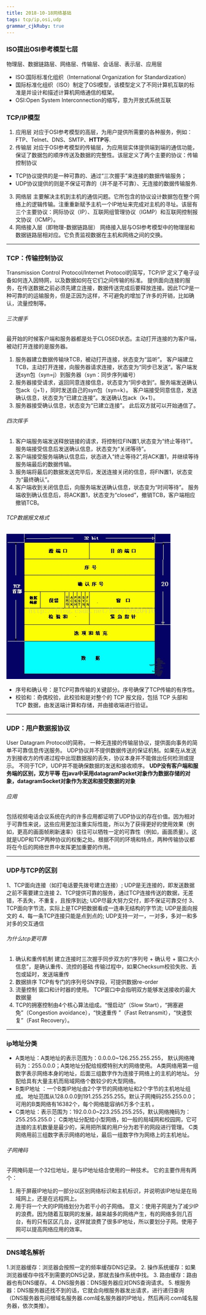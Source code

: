 ```yaml
---
title: 2018-10-18网络基础 
tags: tcp/ip,osi,udp
grammar_cjkRuby: true
---
```

### ISO提出OSI参考模型七层
物理层、数据链路层、网络层、传输层、会话层、表示层、应用层
- ISO:国际标准化组织（International Organization for Standardization）
- 国际标准化组织（ISO）制定了OSI模型，该模型定义了不同计算机互联的标准是并设计和描述计算机网络通信的框架。
- OSI:Open System Interconnection的缩写，意为开放式系统互联
### TCP/IP模型
1. 应用层
对应于OSI参考模型的高层，为用户提供所需要的各种服务，例如：FTP、Telnet、DNS、SMTP、**HTTP**等.
2. 传输层
对应于OSI参考模型的传输层，为应用层实体提供端到端的通信功能，保证了数据包的顺序传送及数据的完整性。该层定义了两个主要的协议：传输控制协议
- TCP协议提供的是一种可靠的、通过“三次握手”来连接的数据传输服务；
- UDP协议提供的则是不保证可靠的（并不是不可靠）、无连接的数据传输服务.
3. 网络层
主要解决主机到主机的通信问题。它所包含的协议设计数据包在整个网络上的逻辑传输。注重重新赋予主机一个IP地址来完成对主机的寻址。该层有三个主要协议：网际协议（IP）、互联网组管理协议（IGMP）和互联网控制报文协议（ICMP）。
4. 网络接入层（即物理-数据链路层）
网络接入层与OSI参考模型中的物理层和数据链路层相对应。它负责监视数据在主机和网络之间的交换。
**********
### TCP：传输控制协议
Transmission Control Protocol/Internet Protocol的简写，TCP/IP 定义了电子设备如何连入因特网，以及数据如何在它们之间传输的标准。
提供面向连接的服务，在传送数据之前必须先建立连接，数据传送完成后要释放连接。因此TCP是一种可靠的的运输服务，但是正因为这样，不可避免的增加了许多的开销，比如确认，流量控制等。
###### 三次握手
最开始的时候客户端和服务器都是处于CLOSED状态。主动打开连接的为客户端，被动打开连接的是服务器。
1. 服务器建立数据传输块TCB，被动打开连接，状态变为“监听”。
客户端建立TCB，主动打开连接，向服务器请求连接，状态变为“同步已发送”。客户端发送syn包（syn=j）到服务器（syn：同步序列编号）
2. 服务器接受请求，返回同意连接信息，状态变为“同步收到”。服务端发送确认包ack（j+1），同时发送自己的syn包（syn=k）。
客户端接受同意信息，发送确认信息，状态变为“已建立连接”。发送确认包ack（k+1）。
3. 服务器接受确认信息，状态变为“已建立连接”。
此后双方就可以开始通信了。 
###### 四次挥手
1. 客户端服务端发送释放链接的请求，将控制位FIN置1,状态变为“终止等待1”。
服务端接受信息后发送确认信息，状态变为“关闭等待”。
2. 客户端接受服务端确认信息后，状态进入“终止等待2”,将ACK置1，并继续等待服务端最后的数据传输。
3. 服务端将最后的数据发送完毕后，发送连接关闭的信息，将FIN置1，状态变为“最终确认”。
4. 客户端收到关闭信息后，向服务端发送确认信息，状态变为“时间等待”。
服务端收到确认信息后，将ACK置1，状态变为“closed”，撤销TCB，客户端相应撤销TCB。
###### TCP数据报文格式
![tcp报文格式.gif](./images/1539834066754.jpg)
- 序号和确认号：是TCP可靠传输的关键部分。序号确保了TCP传输的有序性。
- 校验和：奇偶校验，此校验和是对整个的 TCP 报文段，包括 TCP 头部和 TCP 数据，由发送端计算和存储，并由接收端进行验证。
************
### UDP：用户数据报协议
User Datagram Protocol的简称， 一种无连接的传输层协议，提供面向事务的简单不可靠信息传送服务。
UDP协议并不提供数据传送的保证机制。如果在从发送方到接收方的传递过程中出现数据报的丢失，协议本身并不能做出任何检测或提示。
不同于TCP，UDP并不能确保数据的发送和接收顺序。
**UDP没有客户端和服务端的区别，双方平等**
**在java中采用datagramPacket对象作为数据存储的对象，datagramSocket对象作为发送和接受数据的对象**
###### 应用
包括视频电话会议系统在内的许多应用都证明了UDP协议的存在价值。因为相对于可靠性来说，这些应用更加注重实际性能，所以为了获得更好的使用效果（例如，更高的画面帧刷新速率）往往可以牺牲一定的可靠性（例如，画面质量）。这就是UDP和TCP两种协议的权衡之处。根据不同的环境和特点，两种传输协议都将在今后的网络世界中发挥更加重要的作用。
********
### UDP与TCP的区别
1、TCP面向连接（如打电话要先拨号建立连接）; UDP是无连接的，即发送数据之前不需要建立连接
2、TCP提供可靠的服务，通过TCP连接传送的数据，无差错，不丢失，不重复，且按序到达; UDP尽最大努力交付，即不保证可靠交付
3、TCP面向字节流，实际上是TCP把数据看成一连串无结构的字节流;   UDP是面向报文的
4、每一条TCP连接只能是点到点的;   UDP支持一对一，一对多，多对一和多对多的交互通信
###### 为什么tcp更可靠
1. 确认和重传机制
 建立连接时三次握手同步双方的“序列号 + 确认号 + 窗口大小信息”，是确认重传、流控的基础
传输过程中，如果Checksum校验失败、丢包或延时，发送端重传
2. 数据排序
TCP有专门的序列号SN字段，可提供数据re-order
3. 流量控制
窗口和计时器的使用。  TCP窗口中会指明双方能够发送接收的最大数据量
4. TCP的拥塞控制由4个核心算法组成。“慢启动”（Slow Start），“拥塞避免”（Congestion avoidance），“快速重传 ”（Fast Retransmit），“快速恢复”（Fast Recovery）。
*****
### ip地址分类
- A类地址：A类地址的表示范围为：0.0.0.0~126.255.255.255，
默认网络掩码为：255.0.0.0；A类地址分配给规模特别大的网络使用。
A类网络用第一组数字表示网络本身的地址，后面三组数字作为连接于网络上的主机的地址。
分配给具有大量主机而局域网络个数较少的大型网络。
- B类IP地址 ：一个B类IP地址由2个字节的网络地址和2个字节的主机地址组成。
地址范围从128.0.0.0到191.255.255.255。默认子网掩码255.255.0.0；
可用的B类网络有16382个，每个网络能容纳6万多个主机 。 
- C类地址：表示范围为：192.0.0.0~223.255.255.255，默认网络掩码为：255.255.255.0；
C类地址分配给小型网络，如一般的局域网和校园网，它可连接的主机数量是最少的，采用把所属的用户分为若干的网段进行管理。
C类网络用前三组数字表示网络的地址，最后一组数字作为网络上的主机地址。

###### 子网掩码
子网掩码是一个32位地址，是与IP地址结合使用的一种技术。
它的主要作用有两个：
1.  用于屏蔽IP地址的一部分以区别网络标识和主机标识，并说明该IP地址是在局域网上，还是在远程网上。
2. 用于将一个大的IP网络划分为若干小的子网络。
意义：使用子网是为了减少IP的浪费。因为随着互联网的发展，越来越多的网络产生，有的网络多则几百台，有的只有区区几台，这样就浪费了很多IP地址，所以要划分子网。使用子网可以提高网络应用的效率。
*************
### DNS域名解析
1.浏览器缓存：浏览器会按照一定的频率缓存DNS记录。
2. 操作系统缓存：如果浏览器缓存中找不到需要的DNS记录，那就去操作系统中找。
3. 路由缓存：路由器也有DNS缓存。
4. DNS服务器：DNS服务器应对DNS查询请求。
5. 根服务器：DNS服务器还找不到的话，它就会向根服务器发出请求，进行递归查询（DNS服务器先问根域名服务器.com域名服务器的IP地址，然后再问.com域名服务器，依次类推）。



